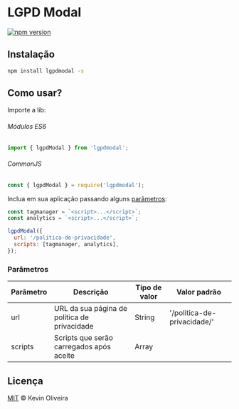 # LGPD Modal

[![npm version](https://badge.fury.io/js/lgpdmodal.svg)](https://badge.fury.io/js/lgpdmodal)

## Instalação

```sh
npm install lgpdmodal -s
```

## Como usar?

Importe a lib:

###### Módulos ES6

```js
import { lgpdModal } from 'lgpdmodal';
```

###### CommonJS

```js
const { lgpdModal } = require('lgpdmodal');
```

Inclua em sua aplicação passando alguns [parâmetros](#parâmetros):

```js
const tagmanager = `<script>...</script>`;
const analytics = `<script>...</script>`;

lgpdModal({
  url: '/politica-de-privacidade',
  scripts: [tagmanager, analytics],
});
```

### Parâmetros

| Parâmetro | Descrição                                    | Tipo de valor | Valor padrão                |
| --------- | -------------------------------------------- | ------------- | --------------------------- |
| url       | URL da sua página de política de privacidade | String        | '/politica-de-privacidade/' |
| scripts   | Scripts que serão carregados após aceite     | Array         |                             |

## Licença

[MIT](/LICENSE) &copy; Kevin Oliveira
